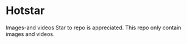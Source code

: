 # Hotstar
Images-and videos
Star to repo is appreciated.
This repo only contain images and videos. 
